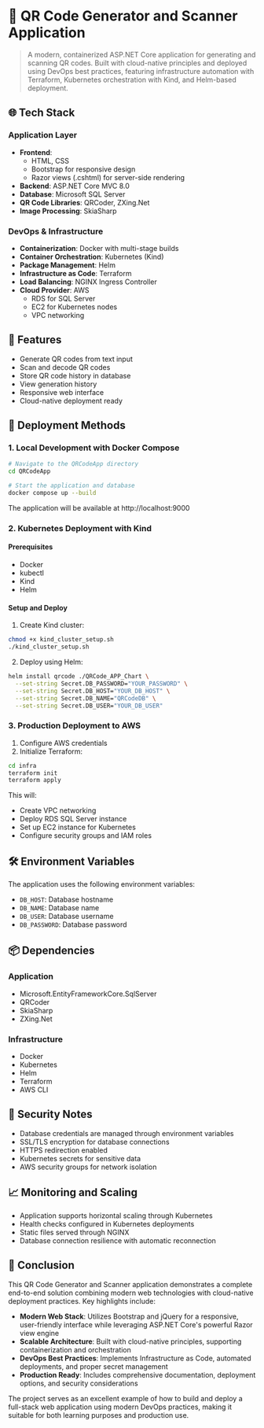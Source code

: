 # 🚀 QR Code Generator and Scanner Application

> A modern, containerized ASP.NET Core application for generating and scanning QR codes. Built with cloud-native principles and deployed using DevOps best practices, featuring infrastructure automation with Terraform, Kubernetes orchestration with Kind, and Helm-based deployment.

## 🌐 Tech Stack

### Application Layer
- **Frontend**: 
  - HTML, CSS
  - Bootstrap for responsive design
  - Razor views (.cshtml) for server-side rendering
- **Backend**: ASP.NET Core MVC 8.0
- **Database**: Microsoft SQL Server
- **QR Code Libraries**: QRCoder, ZXing.Net
- **Image Processing**: SkiaSharp

### DevOps & Infrastructure
- **Containerization**: Docker with multi-stage builds
- **Container Orchestration**: Kubernetes (Kind)
- **Package Management**: Helm
- **Infrastructure as Code**: Terraform
- **Load Balancing**: NGINX Ingress Controller
- **Cloud Provider**: AWS
  - RDS for SQL Server
  - EC2 for Kubernetes nodes
  - VPC networking

## 🔑 Features
- Generate QR codes from text input
- Scan and decode QR codes
- Store QR code history in database
- View generation history
- Responsive web interface
- Cloud-native deployment ready

## 🚀 Deployment Methods

### 1. Local Development with Docker Compose

```bash
# Navigate to the QRCodeApp directory
cd QRCodeApp

# Start the application and database
docker compose up --build
```

The application will be available at http://localhost:9000

### 2. Kubernetes Deployment with Kind

#### Prerequisites
- Docker
- kubectl
- Kind
- Helm

#### Setup and Deploy

1. Create Kind cluster:
```bash
chmod +x kind_cluster_setup.sh
./kind_cluster_setup.sh
```

2. Deploy using Helm:
```bash
helm install qrcode ./QRCode_APP_Chart \
  --set-string Secret.DB_PASSWORD="YOUR_PASSWORD" \
  --set-string Secret.DB_HOST="YOUR_DB_HOST" \
  --set-string Secret.DB_NAME="QRCodeDB" \
  --set-string Secret.DB_USER="YOUR_DB_USER"
```

### 3. Production Deployment to AWS

1. Configure AWS credentials
2. Initialize Terraform:
```bash
cd infra
terraform init
terraform apply
```

This will:
- Create VPC networking
- Deploy RDS SQL Server instance
- Set up EC2 instance for Kubernetes
- Configure security groups and IAM roles

## 🛠️ Environment Variables

The application uses the following environment variables:
- `DB_HOST`: Database hostname
- `DB_NAME`: Database name
- `DB_USER`: Database username
- `DB_PASSWORD`: Database password

## 📦 Dependencies

### Application
- Microsoft.EntityFrameworkCore.SqlServer
- QRCoder
- SkiaSharp
- ZXing.Net

### Infrastructure
- Docker
- Kubernetes
- Helm
- Terraform
- AWS CLI

## 🔐 Security Notes

- Database credentials are managed through environment variables
- SSL/TLS encryption for database connections
- HTTPS redirection enabled
- Kubernetes secrets for sensitive data
- AWS security groups for network isolation

## 📈 Monitoring and Scaling

- Application supports horizontal scaling through Kubernetes
- Health checks configured in Kubernetes deployments
- Static files served through NGINX
- Database connection resilience with automatic reconnection


## 🎯 Conclusion

This QR Code Generator and Scanner application demonstrates a complete end-to-end solution combining modern web technologies with cloud-native deployment practices. Key highlights include:

- **Modern Web Stack**: Utilizes Bootstrap and jQuery for a responsive, user-friendly interface while leveraging ASP.NET Core's powerful Razor view engine
- **Scalable Architecture**: Built with cloud-native principles, supporting containerization and orchestration
- **DevOps Best Practices**: Implements Infrastructure as Code, automated deployments, and proper secret management
- **Production Ready**: Includes comprehensive documentation, deployment options, and security considerations

The project serves as an excellent example of how to build and deploy a full-stack web application using modern DevOps practices, making it suitable for both learning purposes and production use.